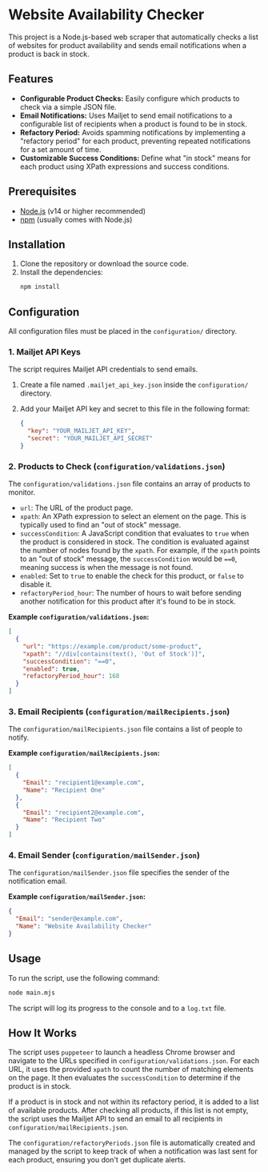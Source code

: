 # Website Availability Checker

This project is a Node.js-based web scraper that automatically checks a list of websites for product availability and sends email notifications when a product is back in stock.

## Features

*   **Configurable Product Checks:** Easily configure which products to check via a simple JSON file.
*   **Email Notifications:** Uses Mailjet to send email notifications to a configurable list of recipients when a product is found to be in stock.
*   **Refactory Period:** Avoids spamming notifications by implementing a "refactory period" for each product, preventing repeated notifications for a set amount of time.
*   **Customizable Success Conditions:** Define what "in stock" means for each product using XPath expressions and success conditions.

## Prerequisites

*   [Node.js](https://nodejs.org/) (v14 or higher recommended)
*   [npm](https://www.npmjs.com/) (usually comes with Node.js)

## Installation

1.  Clone the repository or download the source code.
2.  Install the dependencies:
    ```bash
    npm install
    ```

## Configuration

All configuration files must be placed in the `configuration/` directory.

### 1. Mailjet API Keys

The script requires Mailjet API credentials to send emails.

1.  Create a file named `.mailjet_api_key.json` inside the `configuration/` directory.
2.  Add your Mailjet API key and secret to this file in the following format:

    ```json
    {
      "key": "YOUR_MAILJET_API_KEY",
      "secret": "YOUR_MAILJET_API_SECRET"
    }
    ```

### 2. Products to Check (`configuration/validations.json`)

The `configuration/validations.json` file contains an array of products to monitor.

*   `url`: The URL of the product page.
*   `xpath`: An XPath expression to select an element on the page. This is typically used to find an "out of stock" message.
*   `successCondition`: A JavaScript condition that evaluates to `true` when the product is considered in stock. The condition is evaluated against the number of nodes found by the `xpath`. For example, if the `xpath` points to an "out of stock" message, the `successCondition` would be `==0`, meaning success is when the message is not found.
*   `enabled`: Set to `true` to enable the check for this product, or `false` to disable it.
*   `refactoryPeriod_hour`: The number of hours to wait before sending another notification for this product after it's found to be in stock.

**Example `configuration/validations.json`:**

```json
[
  {
    "url": "https://example.com/product/some-product",
    "xpath": "//div[contains(text(), 'Out of Stock')]",
    "successCondition": "==0",
    "enabled": true,
    "refactoryPeriod_hour": 168
  }
]
```

### 3. Email Recipients (`configuration/mailRecipients.json`)

The `configuration/mailRecipients.json` file contains a list of people to notify.

**Example `configuration/mailRecipients.json`:**

```json
[
  {
    "Email": "recipient1@example.com",
    "Name": "Recipient One"
  },
  {
    "Email": "recipient2@example.com",
    "Name": "Recipient Two"
  }
]
```

### 4. Email Sender (`configuration/mailSender.json`)

The `configuration/mailSender.json` file specifies the sender of the notification email.

**Example `configuration/mailSender.json`:**

```json
{
  "Email": "sender@example.com",
  "Name": "Website Availability Checker"
}
```

## Usage

To run the script, use the following command:

```bash
node main.mjs
```

The script will log its progress to the console and to a `log.txt` file.

## How It Works

The script uses `puppeteer` to launch a headless Chrome browser and navigate to the URLs specified in `configuration/validations.json`. For each URL, it uses the provided `xpath` to count the number of matching elements on the page. It then evaluates the `successCondition` to determine if the product is in stock.

If a product is in stock and not within its refactory period, it is added to a list of available products. After checking all products, if this list is not empty, the script uses the Mailjet API to send an email to all recipients in `configuration/mailRecipients.json`.

The `configuration/refactoryPeriods.json` file is automatically created and managed by the script to keep track of when a notification was last sent for each product, ensuring you don't get duplicate alerts.
